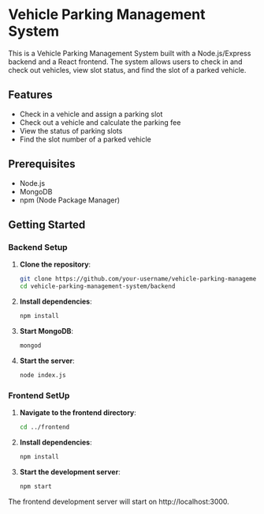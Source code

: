 # Vehicle Parking Management System

This is a Vehicle Parking Management System built with a Node.js/Express backend and a React frontend. The system allows users to check in and check out vehicles, view slot status, and find the slot of a parked vehicle.

## Features

- Check in a vehicle and assign a parking slot
- Check out a vehicle and calculate the parking fee
- View the status of parking slots
- Find the slot number of a parked vehicle

## Prerequisites

- Node.js
- MongoDB
- npm (Node Package Manager)

## Getting Started

### Backend Setup

1. **Clone the repository**:

   ```bash
   git clone https://github.com/your-username/vehicle-parking-management-system.git
   cd vehicle-parking-management-system/backend

2. **Install dependencies**:

    ```bash
    npm install

3. **Start MongoDB**:

    ```bash
    mongod

4. **Start the server**:

    ```bash
    node index.js

### Frontend SetUp

1. **Navigate to the frontend directory**:

    ```bash
    cd ../frontend
2. **Install dependencies**:

    ```bash
    npm install
3. **Start the development server**:

    ```bash
    npm start
    
The frontend development server will start on http://localhost:3000.